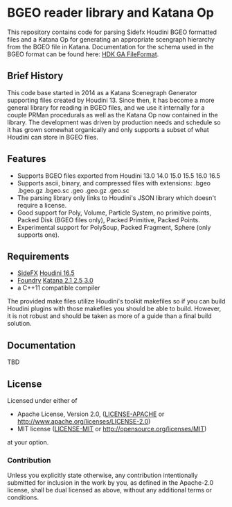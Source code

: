 # BGEO reader library and Katana Op

This repository contains code for parsing Sidefx Houdini BGEO formatted files and a Katana Op for generating an appropriate scengraph hierarchy from the BGEO file in Katana. Documentation for the schema used in the BGEO format can be found here: [HDK GA FileFormat](http://www.sidefx.com/docs/hdk/_h_d_k__g_a__using.html#HDK\_GA\_FileFormat).

## Brief History

This code base started in 2014 as a Katana Scenegraph Generator supporting files created by Houdini 13. Since then, it has become a more general library for reading in BGEO files, and we use it internally for a couple PRMan procedurals as well as the Katana Op now contained in the library. The development was driven by production needs and schedule so it has grown somewhat organically and only supports a subset of what Houdini can store in BGEO files.

## Features

* Supports BGEO files exported from Houdini 13.0 14.0 15.0 15.5 16.0 16.5
* Supports ascii, binary, and compressed files with extensions: .bgeo .bgeo.gz .bgeo.sc .geo .geo.gz .geo.sc
* The parsing library only links to Houdini's JSON library which doesn't require a license.
* Good support for Poly, Volume, Particle System, no primitive points, Packed Disk (BGEO files only), Packed Primitive, Packed Points.
* Experimental support for PolySoup, Packed Fragment, Sphere (only supports one).

## Requirements

* [SideFX](https://www.sidefx.com/) [Houdini 16.5](https://www.sidefx.com/products/houdini-fx/)
* [Foundry](https://www.foundry.com/) [Katana 2.1 2.5 3.0](https://www.foundry.com/products/katana)
* a C++11 compatible compiler

The provided make files utilize Houdini's toolkit makefiles so if you can build Houdini plugins with those makefiles you should be able to build. However, it is not robust and should be taken as more of a guide than a final build solution.

## Documentation

TBD

## License
Licensed under either of

 * Apache License, Version 2.0, ([LICENSE-APACHE](LICENSE-APACHE) or http://www.apache.org/licenses/LICENSE-2.0)
 * MIT license ([LICENSE-MIT](LICENSE-MIT) or http://opensource.org/licenses/MIT)

at your option.

### Contribution
Unless you explicitly state otherwise, any contribution intentionally submitted
for inclusion in the work by you, as defined in the Apache-2.0 license, shall be dual licensed as above, without any
additional terms or conditions.
